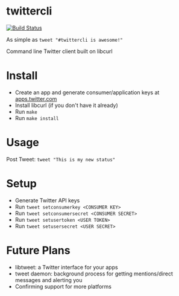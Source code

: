 twittercli
==========

[![Build Status](https://travis-ci.org/daconex/twittercli.svg?branch=master)](https://travis-ci.org/daconex/twittercli)

As simple as `tweet "#twittercli is awesome!"`

Command line Twitter client built on libcurl


Install
==========
- Create an app and generate consumer/application keys at [apps.twitter.com](apps.twitter.com)
- Install libcurl (if you don't have it already)
- Run `make`
- Run `make install`


Usage
==========
Post Tweet: `tweet "This is my new status"`


Setup
==========
- Generate Twitter API keys
- Run `tweet setconsumerkey <CONSUMER KEY>`
- Run `tweet setconsumersecret <CONSUMER SECRET>`
- Run `tweet setusertoken <USER TOKEN>`
- Run `tweet setusersecret <USER SECRET>`


Future Plans
==========
- libtweet: a Twitter interface for your apps
- tweet daemon: background process for getting mentions/direct messages and alerting you
- Confirming support for more platforms
